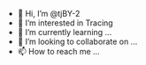 - 👋 Hi, I’m @tjBY-2
- 👀 I’m interested in Tracing
- 🌱 I’m currently learning ...
- 💞️ I’m looking to collaborate on ...
- 📫 How to reach me ...

<!---
tjBY-2/tjBY-2 is a ✨ special ✨ repository because its `README.md` (this file) appears on your GitHub profile.
You can click the Preview link to take a look at your changes.
--->
